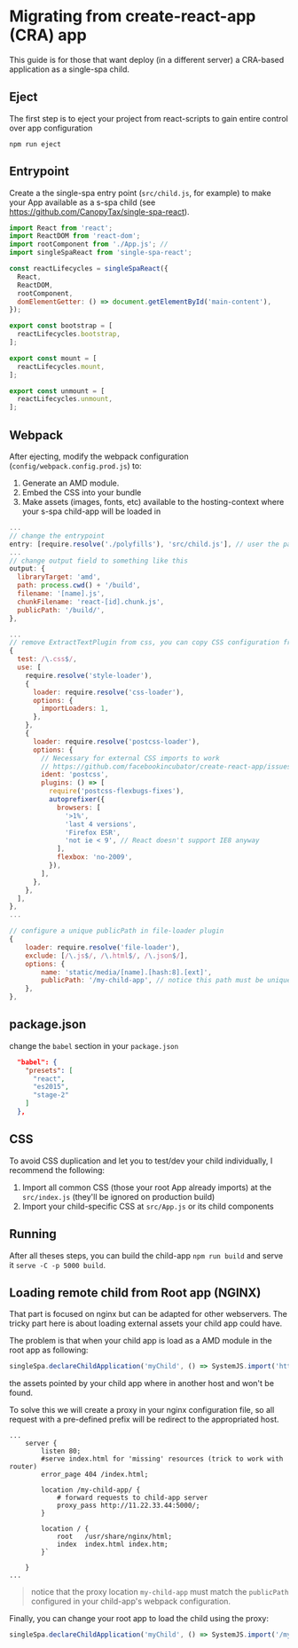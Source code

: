 # Migrating from create-react-app (CRA) app

This guide is for those that want deploy (in a different server) a CRA-based application as a single-spa child.

## Eject
The first step is to eject your project from react-scripts to gain entire control over app configuration
```
npm run eject
```

## Entrypoint

Create a the single-spa entry point (`src/child.js`, for example) to make your App available as a s-spa child (see https://github.com/CanopyTax/single-spa-react).

```js
import React from 'react';
import ReactDOM from 'react-dom';
import rootComponent from './App.js'; // 
import singleSpaReact from 'single-spa-react';

const reactLifecycles = singleSpaReact({
  React,
  ReactDOM,
  rootComponent,
  domElementGetter: () => document.getElementById('main-content'),
});

export const bootstrap = [
  reactLifecycles.bootstrap,
];

export const mount = [
  reactLifecycles.mount,
];

export const unmount = [
  reactLifecycles.unmount,
];
```

## Webpack
After ejecting, modify the webpack configuration (`config/webpack.config.prod.js`) to:

1. Generate an AMD module.
2. Embed the CSS into your bundle
3. Make assets (images, fonts, etc) available to the hosting-context where your s-spa child-app will be loaded in

```js
...
// change the entrypoint
entry: [require.resolve('./polyfills'), 'src/child.js'], // user the path of your entrypoint file
...
// change output field to something like this
output: {
  libraryTarget: 'amd',
  path: process.cwd() + '/build',
  filename: '[name].js',
  chunkFilename: 'react-[id].chunk.js',
  publicPath: '/build/',
},

...
// remove ExtractTextPlugin from css, you can copy CSS configuration from webpack.config.dev.js
{
  test: /\.css$/,
  use: [
    require.resolve('style-loader'),
    {
      loader: require.resolve('css-loader'),
      options: {
        importLoaders: 1,
      },
    },
    {
      loader: require.resolve('postcss-loader'),
      options: {
        // Necessary for external CSS imports to work
        // https://github.com/facebookincubator/create-react-app/issues/2677
        ident: 'postcss',
        plugins: () => [
          require('postcss-flexbugs-fixes'),
          autoprefixer({
            browsers: [
              '>1%',
              'last 4 versions',
              'Firefox ESR',
              'not ie < 9', // React doesn't support IE8 anyway
            ],
            flexbox: 'no-2009',
          }),
        ],
      },
    },
  ],
},
...

// configure a unique publicPath in file-loader plugin
{
    loader: require.resolve('file-loader'),
    exclude: [/\.js$/, /\.html$/, /\.json$/],
    options: {
        name: 'static/media/[name].[hash:8].[ext]',
        publicPath: '/my-child-app', // notice this path must be unique
    },
},
```

## package.json

change the `babel` section in your `package.json`
```json
  "babel": {
    "presets": [
      "react",
      "es2015",
      "stage-2"
    ]
  },
```

## CSS

To avoid CSS duplication and let you to test/dev your child individually, I recommend the following:

1. Import all common CSS (those your root App already imports) at the `src/index.js` (they'll be ignored on production build)
2. Import your child-specific CSS at `src/App.js` or its child components


## Running

After all theses steps, you can build the child-app `npm run build` and serve it `serve -C -p 5000 build`.

## Loading remote child from Root app (NGINX)

That part is focused on nginx but can be adapted for other webservers. The tricky part here is about loading external assets your child app could have.

The problem is that when your child app is load as a AMD module in the root app as following:
```js
singleSpa.declareChildApplication('myChild', () => SystemJS.import('http://11.22.33.44:5000/main.js'), pathPrefix('/child1'));
```
the assets pointed by your child app where in another host and won't be found.

To solve this we will create a proxy in your nginx configuration file, so all request with a pre-defined prefix will be redirect to the appropriated host.

```
...
    server {
        listen 80;
        #serve index.html for 'missing' resources (trick to work with router)
        error_page 404 /index.html;

        location /my-child-app/ {
            # forward requests to child-app server
            proxy_pass http://11.22.33.44:5000/; 
        }

        location / {
            root   /usr/share/nginx/html;
            index  index.html index.htm;
        }`
        
    }
...
```

> notice that the proxy location `my-child-app` must match the `publicPath` configured in your child-app's webpack configuration. 

Finally, you can change your root app to load the child using the proxy:

```js
singleSpa.declareChildApplication('myChild', () => SystemJS.import('/my-child-app/main.js'), pathPrefix('/child1'));
```
